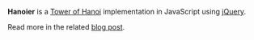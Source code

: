 **Hanoier** is a [Tower of Hanoi](http://en.wikipedia.org/wiki/Tower_of_Hanoi) implementation in JavaScript using [jQuery](http://jquery.com/).

Read more in the related [blog post](http://www.stoyanr.com/2012/10/hanoier-tower-of-hanoi-in-javascript.html).
